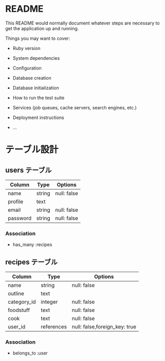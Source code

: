 # README

This README would normally document whatever steps are necessary to get the
application up and running.

Things you may want to cover:

* Ruby version

* System dependencies

* Configuration

* Database creation

* Database initialization

* How to run the test suite

* Services (job queues, cache servers, search engines, etc.)

* Deployment instructions

* ...

# テーブル設計

## users テーブル

| Column           | Type   | Options     |
| -----------------| ------ | ----------- |
| name             | string | null: false |
| profile          | text   | 
| email            | string | null: false |
| password         | string | null: false |

### Association

- has_many :recipes


## recipes テーブル

| Column              | Type      | Options     |
|  -----------------  | --------- | ----------- |
| name                | string    | null: false |
| outline             | text      | 
| category_id         | integer   | null: false |
| foodstuff           | text      | null: false |
| cook                | text      | null: false |
| user_id             | references| null: false,foreign_key: true |


### Association
- belongs_to :user

